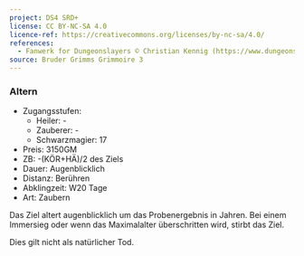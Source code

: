 ```yaml
---
project: DS4 SRD+
license: CC BY-NC-SA 4.0
licence-ref: https://creativecommons.org/licenses/by-nc-sa/4.0/
references: 
  - Fanwerk for Dungeonslayers © Christian Kennig (https://www.dungeonslayers.net/)
source: Bruder Grimms Grimmoire 3
---
```


### Altern

- Zugangsstufen:
  - Heiler: -
  - Zauberer: -
  - Schwarzmagier: 17
- Preis: 3150GM
- ZB: -(KÖR+HÄ)/2 des Ziels
- Dauer: Augenblicklich
- Distanz: Berühren
- Abklingzeit: W20 Tage
- Art: Zaubern

Das Ziel altert augenblicklich um das Probenergebnis in Jahren. Bei einem Immersieg oder wenn das Maximalalter überschritten wird, stirbt das Ziel.

Dies gilt nicht als natürlicher Tod.

